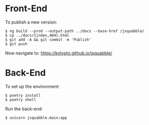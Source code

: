 # Front-End

To publish a new version:

```
$ ng build --prod --output-path ../docs --base-href /jsquabble/
$ cp ../docs/{index,404}.html
$ git add -A && git commit -m 'Publish'
$ git push
```

Now navigate to: <https://kolypto.github.io/jsquabble/>

# Back-End

To set up the environment:

```
$ poetry install
$ poetry shell
```

Run the back-end:

```
$ uvicorn jsquabble.main:app
```

